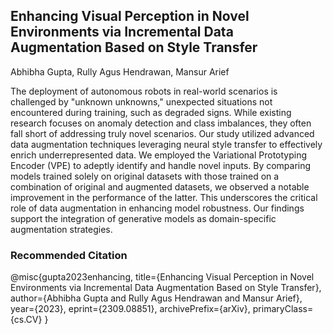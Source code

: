 ## Enhancing Visual Perception in Novel Environments via Incremental Data Augmentation Based on Style Transfer
Abhibha Gupta, Rully Agus Hendrawan, Mansur Arief

The deployment of autonomous robots in real-world scenarios is challenged by "unknown unknowns," unexpected situations not encountered during training, such as degraded signs. While existing research focuses on anomaly detection and class imbalances, they often fall short of addressing truly novel scenarios. Our study utilized advanced data augmentation techniques leveraging neural style transfer to effectively enrich underrepresented data. We employed the Variational Prototyping Encoder (VPE) to adeptly identify and handle novel inputs. By comparing models trained solely on original datasets with those trained on a combination of original and augmented datasets, we observed a notable improvement in the performance of the latter. This underscores the critical role of data augmentation in enhancing model robustness. Our findings support the integration of generative models as domain-specific augmentation strategies.

### Recommended Citation
@misc{gupta2023enhancing,
      title={Enhancing Visual Perception in Novel Environments via Incremental Data Augmentation Based on Style Transfer}, 
      author={Abhibha Gupta and Rully Agus Hendrawan and Mansur Arief},
      year={2023},
      eprint={2309.08851},
      archivePrefix={arXiv},
      primaryClass={cs.CV}
}
